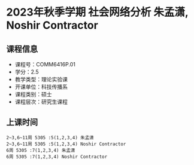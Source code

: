 # 2023年秋季学期 社会网络分析 朱孟潇, Noshir Contractor






## 课程信息

- 课程号：COMM6416P.01
- 学分：2.5
- 教学类型：理论实验课
- 开课单位：科技传播系
- 课程类别：硕士
- 课程层次：研究生课程

## 上课时间

```
2~3,6~11周 5305 :5(1,2,3,4) 朱孟潇
2~3,6~11周 5305 :5(1,2,3,4) Noshir Contractor
6周 5305 :7(1,2,3,4) 朱孟潇
6周 5305 :7(1,2,3,4) Noshir Contractor
```

